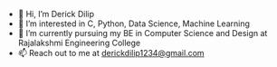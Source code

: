 - 👋 Hi, I’m Derick Dilip
- 👀 I’m interested in C, Python, Data Science, Machine Learning
- 🌱 I’m currently pursuing my BE in Computer Science and Design at Rajalakshmi Engineering College
- 📫 Reach out to me at derickdilip1234@gmail.com

